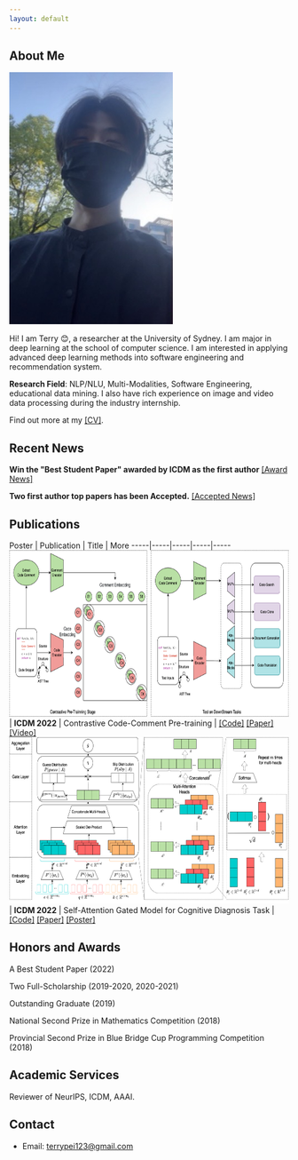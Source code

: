 ```yaml
---
layout: default
---
```


## About Me

<img class="profile-picture" src="IMG_3359.JPG"> 

Hi! I am Terry 😊, a researcher at the University of Sydney. I am major in deep learning at the school of computer science.
I am interested in applying advanced deep learning methods into software engineering and recommendation system.

**Research Field**: NLP/NLU, Multi-Modalities, Software Engineering, educational data mining. I also have rich experience on image and video data processing during the industry internship.

Find out more at my [[CV]](CV.pdf).

<!-- Before coming to Peking University in 2017, I studied at Tongji University.
 -->

## Recent News

**Win the "Best Student Paper" awarded by ICDM as the first author** [[Award News]](https://twitter.com/icdm2022/status/1595243601545826304)


**Two first author top papers has been Accepted.** [[Accepted News]](https://twitter.com/icdm2022/status/1595243601545826304)


## Publications

 Poster | Publication | Title | More
-----|-----|-----|-----|-----
<img class="paper-picture" src="c3p.png" width=560px height = 300px> | **ICDM 2022** | Contrastive Code-Comment Pre-training | [[Code]](https://github.com/TerryPei/C3P) [[Paper]](https://github.com/Terry000/papers/blob/main/C-3-P/C-3-P.pdf) [[Video]](https://github.com/Terry000/papers/blob/main/C-3-P/c3p.m4v)
<img class="paper-picture" src="arch.png" width = 560px height = 300px> | **ICDM 2022** | Self-Attention Gated Model for Cognitive Diagnosis Task | [[Code]](https://github.com/TerryPei/AGCDM) [[Paper]](https://github.com/Terry000/papers/blob/main/AGCDM/AGCDM.pdf) [[Poster]](https://github.com/TerryPei/AGCDM/blob/main/results/figs/poster.png)


## Honors and Awards
A Best Student Paper (2022)

Two Full-Scholarship (2019-2020, 2020-2021)

Outstanding Graduate (2019)

National Second Prize in Mathematics Competition (2018)

Provincial Second Prize in Blue Bridge Cup Programming Competition (2018)

## Academic Services

Reviewer of NeurIPS, ICDM, AAAI.

## Contact

* Email: [terrypei123@gmail.com](terrypei123@gmail.com)

